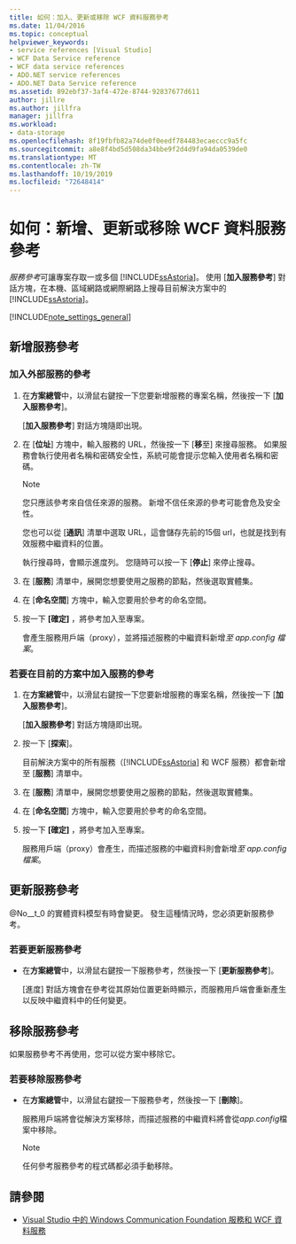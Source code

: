 ```yaml
---
title: 如何：加入、更新或移除 WCF 資料服務參考
ms.date: 11/04/2016
ms.topic: conceptual
helpviewer_keywords:
- service references [Visual Studio]
- WCF Data Service reference
- WCF data service references
- ADO.NET service references
- ADO.NET Data Service reference
ms.assetid: 892ebf37-3af4-472e-8744-92837677d611
author: jillre
ms.author: jillfra
manager: jillfra
ms.workload:
- data-storage
ms.openlocfilehash: 8f19fbfb82a74de0f0eedf784483ecaeccc9a5fc
ms.sourcegitcommit: a8e8f4bd5d508da34bbe9f2d4d9fa94da0539de0
ms.translationtype: MT
ms.contentlocale: zh-TW
ms.lasthandoff: 10/19/2019
ms.locfileid: "72648414"
---
```

# <a name="how-to-add-update-or-remove-a-wcf-data-service-reference"></a>如何：新增、更新或移除 WCF 資料服務參考
*服務參考*可讓專案存取一或多個 [!INCLUDE[ssAstoria](../data-tools/includes/ssastoria_md.md)]。 使用 [**加入服務參考**] 對話方塊，在本機、區域網路或網際網路上搜尋目前解決方案中的 [!INCLUDE[ssAstoria](../data-tools/includes/ssastoria_md.md)]。

[!INCLUDE[note_settings_general](../data-tools/includes/note_settings_general_md.md)]

## <a name="add-a-service-reference"></a>新增服務參考

### <a name="to-add-a-reference-to-an-external-service"></a>加入外部服務的參考

1. 在**方案總管**中，以滑鼠右鍵按一下您要新增服務的專案名稱，然後按一下 [**加入服務參考**]。

     [**加入服務參考**] 對話方塊隨即出現。

2. 在 [**位址**] 方塊中，輸入服務的 URL，然後按一下 [**移**至] 來搜尋服務。 如果服務會執行使用者名稱和密碼安全性，系統可能會提示您輸入使用者名稱和密碼。

    > [!NOTE]
    > 您只應該參考來自信任來源的服務。 新增不信任來源的參考可能會危及安全性。

     您也可以從 [**通訊**] 清單中選取 URL，這會儲存先前的15個 url，也就是找到有效服務中繼資料的位置。

     執行搜尋時，會顯示進度列。 您隨時可以按一下 [**停止**] 來停止搜尋。

3. 在 [**服務**] 清單中，展開您想要使用之服務的節點，然後選取實體集。

4. 在 [**命名空間**] 方塊中，輸入您要用於參考的命名空間。

5. 按一下 **[確定]** ，將參考加入至專案。

     會產生服務用戶端（proxy），並將描述服務的中繼資料新增*至 app.config 檔案*。

### <a name="to-add-a-reference-to-a-service-in-the-current-solution"></a>若要在目前的方案中加入服務的參考

1. 在**方案總管**中，以滑鼠右鍵按一下您要新增服務的專案名稱，然後按一下 [**加入服務參考**]。

    [**加入服務參考**] 對話方塊隨即出現。

2. 按一下 [**探索**]。

    目前解決方案中的所有服務（[!INCLUDE[ssAstoria](../data-tools/includes/ssastoria_md.md)] 和 WCF 服務）都會新增至 [**服務**] 清單中。

3. 在 [**服務**] 清單中，展開您想要使用之服務的節點，然後選取實體集。

4. 在 [**命名空間**] 方塊中，輸入您要用於參考的命名空間。

5. 按一下 **[確定]** ，將參考加入至專案。

    服務用戶端（proxy）會產生，而描述服務的中繼資料則會新增*至 app.config 檔案*。

## <a name="update-a-service-reference"></a>更新服務參考
@No__t_0 的實體資料模型有時會變更。 發生這種情況時，您必須更新服務參考。

### <a name="to-update-a-service-reference"></a>若要更新服務參考

- 在**方案總管**中，以滑鼠右鍵按一下服務參考，然後按一下 [**更新服務參考**]。

     [進度] 對話方塊會在參考從其原始位置更新時顯示，而服務用戶端會重新產生以反映中繼資料中的任何變更。

## <a name="remove-a-service-reference"></a>移除服務參考
如果服務參考不再使用，您可以從方案中移除它。

### <a name="to-remove-a-service-reference"></a>若要移除服務參考

- 在**方案總管**中，以滑鼠右鍵按一下服務參考，然後按一下 [**刪除**]。

     服務用戶端將會從解決方案移除，而描述服務的中繼資料將會從*app.config*檔案中移除。

    > [!NOTE]
    > 任何參考服務參考的程式碼都必須手動移除。

## <a name="see-also"></a>請參閱

- [Visual Studio 中的 Windows Communication Foundation 服務和 WCF 資料服務](../data-tools/windows-communication-foundation-services-and-wcf-data-services-in-visual-studio.md)